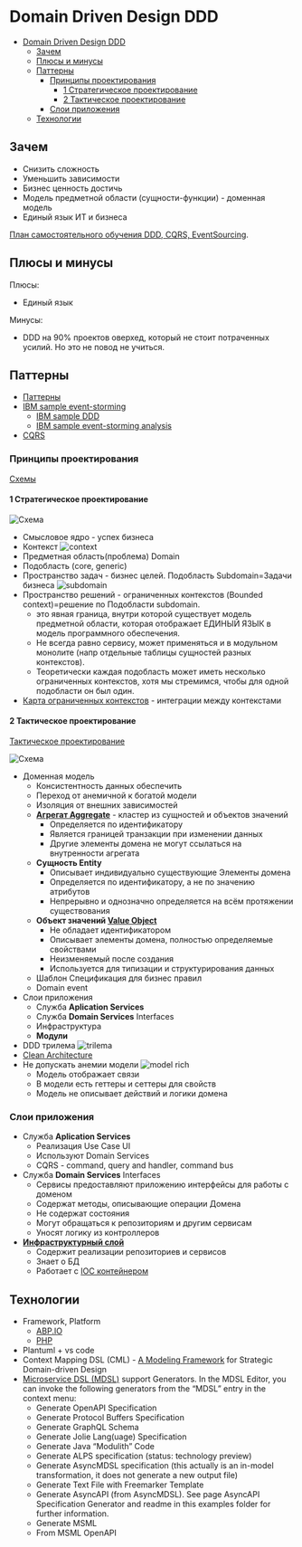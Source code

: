# Domain Driven Design DDD

- [Domain Driven Design DDD](#domain-driven-design-ddd)
  - [Зачем](#зачем)
  - [Плюсы и минусы](#плюсы-и-минусы)
  - [Паттерны](#паттерны)
    - [Принципы проектирования](#принципы-проектирования)
      - [1 Стратегическое проектирование](#1-стратегическое-проектирование)
      - [2 Тактическое проектирование](#2-тактическое-проектирование)
    - [Слои приложения](#слои-приложения)
  - [Технологии](#технологии)

## Зачем

- Снизить сложность
- Уменьшить зависимости
- Бизнес ценность достичь
- Модель предметной области (сущности-функции) - доменная модель
- Единый язык ИТ и бизнеса

[План самостоятельного обучения DDD, CQRS, EventSourcing](https://habr.com/ru/articles/653421/).

## Плюсы и минусы

Плюсы:

- Единый язык

Минусы:

- DDD на 90% проектов оверхед, который не стоит потраченных усилий. Но это не повод не учиться. 

## Паттерны

- [Паттерны](https://github.com/Sairyss/domain-driven-hexagon)
- [IBM sample event-storming](https://www.ibm.com/cloud/architecture/architecture/practices/event-storming-methodology-architecture/)
  - [IBM sample DDD](https://ibm-cloud-architecture.github.io/refarch-kc/implementation/domain-driven-design/)
  - [IBM sample event-storming analysis](https://ibm-cloud-architecture.github.io/refarch-kc/implementation/event-storming-analysis/)
- [CQRS](pattern.cqrs.md)

### Принципы проектирования

[Схемы](https://docs.google.com/document/d/1qgHu49LneU_iNi3YmPLc1NHSVfH-BvONdOyjg5DE8Xs/edit?usp=sharing)

#### 1 Стратегическое проектирование

![Схема](http://www.plantuml.com/plantuml/proxy?cache=no&src=https://raw.githubusercontent.com/daemon110282/daemon110282.github.io/daemon110282-patch-1/arch/pattern/ddd.strategy.puml)

  - Смысловое ядро - успех бизнеса
  - Контекст ![context](../../img/pattern/ddd/ddd.context.jpg)
  - Предметная область(проблема) Domain
  - Подобласть (core, generic)
  - Пространство задач - бизнес целей. Подобласть Subdomain=Задачи бизнеса ![subdomain](../../img/pattern/ddd/ddd.subdomain.jpg)
  - Пространство решений - ограниченных контекстов (Bounded context)=решение по Подобласти subdomain.
    - это явная граница, внутри которой существует модель предметной области, которая отображает ЕДИНЫЙ ЯЗЫК в модель программного обеспечения.
    - Не всегда равно сервису, может применяться и в модульном монолите (напр отдельные таблицы сущностей разных контекстов).
    - Теоретически каждая подобласть может иметь несколько ограниченных контекстов, хотя мы стремимся, чтобы для одной подобласти он был один.
  - [Карта ограниченных контекстов](https://nuancesprog.ru/p/9085/) - интеграции между контекстами

#### 2 Тактическое проектирование

[Тактическое проектирование](https://habr.com/ru/company/oleg-bunin/blog/551428/)

![Схема](http://www.plantuml.com/plantuml/proxy?cache=no&src=https://raw.githubusercontent.com/daemon110282/daemon110282.github.io/daemon110282-patch-1/arch/pattern/ddd.tactic.puml)

- Доменная модель
  - Консистентность данных обеспечить
  - Переход от анемичной к богатой модели
  - Изоляция от внешних зависимостей
  - __[Агрегат Aggregate](https://habr.com/ru/company/nix/blog/321686/)__ - кластер из сущностей и объектов значений
    - Определяется по идентификатору
    - Является границей транзакции при изменении данных
    - Другие элементы домена не могут ссылаться на внутренности агрегата
  - __Сущность Entity__
    - Описывает индивидуально существующие Элементы домена
    - Определяется по идентификатору, а не по значению атрибутов
    - Непрерывно и однозначно определяется на всём протяжении существования
  - __Объект значений [Value Object](https://learn.microsoft.com/ru-ru/azure/architecture/microservices/model/tactical-ddd)__
    - Не обладает идентификатором
    - Описывает элементы домена, полностью определяемые свойствами
    - Неизменяемый после создания
    - Используется для типизации и структурирования данных
  - Шаблон Спецификация для бизнес правил
  - Domain event
- Слои приложения
  - Служба __Aplication Services__
  - Служба __Domain Services__ Interfaces
  - Инфраструктура
  - __Модули__
- DDD трилема ![trilema](../../img/pattern/ddd/ddd.trilema.jpg)
- [Clean Architecture](clean.architecture.md)
- Не допускать анемии модели ![model rich](../../img/pattern/ddd/ddd.model.rich.jpg)
  - Модель отображает связи
  - В модели есть геттеры и сеттеры для свойств
  - Модель не описывает действий и логики домена

### Слои приложения

- Служба __Aplication Services__
  - Реализация Use Case UI
  - Используют Domain Services
  - CQRS - command, query and handler, command bus
- Служба __Domain Services__ Interfaces
  - Сервисы предоставляют приложению интерфейсы для работы с доменом
  - Содержат методы, описывающие операции Домена
  - Не содержат состояния
  - Могут обращаться к репозиториям и другим сервисам
  - Уносят логику из контроллеров
- __[Инфраструктурный слой](https://learn.microsoft.com/ru-ru/dotnet/architecture/microservices/microservice-ddd-cqrs-patterns/ddd-oriented-microservice?source=recommendations)__
  - Содержит реализации репозиториев и сервисов
  - Знает о БД
  - Работает с [IOC контейнером](https://habr.com/ru/post/131993/)

## Технологии

- Framework, Platform
  - [ABP.IO](../../technology/framework/abp.md)
  - [PHP](../ref/ddd/php.md)
- Plantuml + vs code
- Context Mapping DSL (CML) - [A Modeling Framework](https://contextmapper.org/) for Strategic Domain-driven Design
- [Microservice DSL (MDSL)](https://github.com/Microservice-API-Patterns/MDSL-Specification) support Generators. In the MDSL Editor, you can invoke the following generators from the “MDSL” entry in the context menu:
  - Generate OpenAPI Specification
  - Generate Protocol Buffers Specification
  - Generate GraphQL Schema
  - Generate Jolie Lang(uage) Specification
  - Generate Java “Modulith” Code
  - Generate ALPS specification (status: technology preview)
  - Generate AsyncMDSL specification (this actually is an in-model transformation, it does not generate a new output file)
  - Generate Text File with Freemarker Template
  - Generate AsyncAPI (from AsyncMDSL). See page AsyncAPI Specification Generator and readme in this examples folder for further information.
  - Generate MSML
  - From MSML OpenAPI
